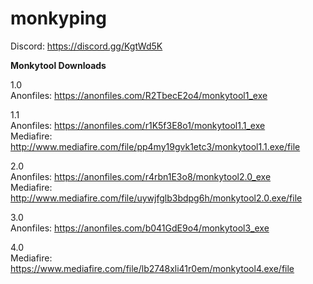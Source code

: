 # monkyping
  
Discord: https://discord.gg/KgtWd5K  
  
**Monkytool Downloads**  
  
1.0  
Anonfiles: https://anonfiles.com/R2TbecE2o4/monkytool1_exe  
  
1.1  
Anonfiles: https://anonfiles.com/r1K5f3E8o1/monkytool1.1_exe  
Mediafire: http://www.mediafire.com/file/pp4my19gvk1etc3/monkytool1.1.exe/file  

2.0  
Anonfiles: https://anonfiles.com/r4rbn1E3o8/monkytool2.0_exe  
Mediafire: http://www.mediafire.com/file/uywjfglb3bdpg6h/monkytool2.0.exe/file  
  
3.0  
Anonfiles: https://anonfiles.com/b041GdE9o4/monkytool3_exe  
  
4.0  
Mediafire: https://www.mediafire.com/file/lb2748xli41r0em/monkytool4.exe/file  
